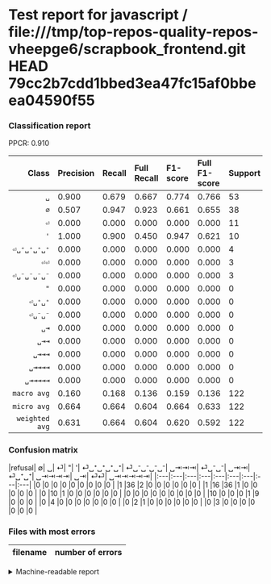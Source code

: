 # Test report for javascript / file:///tmp/top-repos-quality-repos-vheepge6/scrapbook_frontend.git HEAD 79cc2b7cdd1bbed3ea47fc15af0bbeea04590f55

### Classification report

PPCR: 0.910

| Class | Precision | Recall | Full Recall | F1-score | Full F1-score | Support | Full Support | PPCR |
|------:|:----------|:-------|:------------|:---------|:---------|:--------|:-------------|:-----|
| `␣` | 0.900| 0.679| 0.667| 0.774| 0.766| 53| 54| 0.981 |
| `∅` | 0.507| 0.947| 0.923| 0.661| 0.655| 38| 39| 0.974 |
| `⏎` | 0.000| 0.000| 0.000| 0.000| 0.000| 11| 11| 1.000 |
| `'` | 1.000| 0.900| 0.450| 0.947| 0.621| 10| 20| 0.500 |
| `⏎␣⁺␣⁺␣⁺␣⁺` | 0.000| 0.000| 0.000| 0.000| 0.000| 4| 4| 1.000 |
| `⏎⏎` | 0.000| 0.000| 0.000| 0.000| 0.000| 3| 3| 1.000 |
| `⏎␣⁻␣⁻␣⁻␣⁻` | 0.000| 0.000| 0.000| 0.000| 0.000| 3| 3| 1.000 |
| `"` | 0.000| 0.000| 0.000| 0.000| 0.000| 0| 0| 0.000 |
| `⏎␣⁺␣⁺` | 0.000| 0.000| 0.000| 0.000| 0.000| 0| 0| 0.000 |
| `⏎␣⁻␣⁻` | 0.000| 0.000| 0.000| 0.000| 0.000| 0| 0| 0.000 |
| `␣⇥` | 0.000| 0.000| 0.000| 0.000| 0.000| 0| 0| 0.000 |
| `␣⇥⇥` | 0.000| 0.000| 0.000| 0.000| 0.000| 0| 0| 0.000 |
| `␣⇥⇥⇥` | 0.000| 0.000| 0.000| 0.000| 0.000| 0| 0| 0.000 |
| `␣⇥⇥⇥⇥` | 0.000| 0.000| 0.000| 0.000| 0.000| 0| 0| 0.000 |
| `␣⇥⇥⇥⇥⇥` | 0.000| 0.000| 0.000| 0.000| 0.000| 0| 0| 0.000 |
| `macro avg` | 0.160| 0.168| 0.136| 0.159| 0.136| 122| 134| 0.910 |
| `micro avg` | 0.664| 0.664| 0.604| 0.664| 0.633| 122| 134| 0.910 |
| `weighted avg` | 0.631| 0.664| 0.604| 0.620| 0.592| 122| 134| 0.910 |

### Confusion matrix

|refusal|  ∅| ␣| ⏎| "| '| ⏎␣⁺␣⁺␣⁺␣⁺| ⏎␣⁻␣⁻␣⁻␣⁻| ␣⇥⇥⇥| ⏎␣⁻␣⁻| ␣⇥⇥| ⏎␣⁺␣⁺| ␣⇥⇥⇥⇥| ␣⇥| ⏎⏎| ␣⇥⇥⇥⇥⇥| 
|:---|:---|:---|:---|:---|:---|:---|:---|:---|
|0 |0 |0 |0 |0 |0 |0 |0 |0 |
|1 |36 |2 |0 |0 |0 |0 |0 |0 |
|1 |16 |36 |1 |0 |0 |0 |0 |0 |
|0 |10 |1 |0 |0 |0 |0 |0 |0 |
|0 |0 |0 |0 |0 |0 |0 |0 |0 |
|10 |0 |0 |0 |1 |9 |0 |0 |0 |
|0 |4 |0 |0 |0 |0 |0 |0 |0 |
|0 |2 |1 |0 |0 |0 |0 |0 |0 |
|0 |3 |0 |0 |0 |0 |0 |0 |0 |

### Files with most errors

| filename | number of errors|
|:----:|:-----|

<details>
    <summary>Machine-readable report</summary>
```json
{
  "cl_report": {"\"": {"f1-score": 0.0, "precision": 0.0, "recall": 0.0, "support": 0}, "\u0027": {"f1-score": 0.9473684210526316, "precision": 1.0, "recall": 0.9, "support": 10}, "macro avg": {"f1-score": 0.15880749521035498, "precision": 0.16046948356807514, "recall": 0.16844091360476662, "support": 122}, "micro avg": {"f1-score": 0.6639344262295082, "precision": 0.6639344262295082, "recall": 0.6639344262295082, "support": 122}, "weighted avg": {"f1-score": 0.6197283582478287, "precision": 0.6308820133918264, "recall": 0.6639344262295082, "support": 122}, "\u2205": {"f1-score": 0.6605504587155963, "precision": 0.5070422535211268, "recall": 0.9473684210526315, "support": 38}, "\u23ce": {"f1-score": 0.0, "precision": 0.0, "recall": 0.0, "support": 11}, "\u23ce\u23ce": {"f1-score": 0.0, "precision": 0.0, "recall": 0.0, "support": 3}, "\u23ce\u2423\u207a\u2423\u207a": {"f1-score": 0.0, "precision": 0.0, "recall": 0.0, "support": 0}, "\u23ce\u2423\u207a\u2423\u207a\u2423\u207a\u2423\u207a": {"f1-score": 0.0, "precision": 0.0, "recall": 0.0, "support": 4}, "\u23ce\u2423\u207b\u2423\u207b": {"f1-score": 0.0, "precision": 0.0, "recall": 0.0, "support": 0}, "\u23ce\u2423\u207b\u2423\u207b\u2423\u207b\u2423\u207b": {"f1-score": 0.0, "precision": 0.0, "recall": 0.0, "support": 3}, "\u2423": {"f1-score": 0.7741935483870968, "precision": 0.9, "recall": 0.6792452830188679, "support": 53}, "\u2423\u21e5": {"f1-score": 0.0, "precision": 0.0, "recall": 0.0, "support": 0}, "\u2423\u21e5\u21e5": {"f1-score": 0.0, "precision": 0.0, "recall": 0.0, "support": 0}, "\u2423\u21e5\u21e5\u21e5": {"f1-score": 0.0, "precision": 0.0, "recall": 0.0, "support": 0}, "\u2423\u21e5\u21e5\u21e5\u21e5": {"f1-score": 0.0, "precision": 0.0, "recall": 0.0, "support": 0}, "\u2423\u21e5\u21e5\u21e5\u21e5\u21e5": {"f1-score": 0.0, "precision": 0.0, "recall": 0.0, "support": 0}},
  "cl_report_full": {"\"": {"f1-score": 0.0, "precision": 0.0, "recall": 0.0, "support": 0}, "\u0027": {"f1-score": 0.6206896551724138, "precision": 1.0, "recall": 0.45, "support": 20}, "macro avg": {"f1-score": 0.13607950376842526, "precision": 0.16046948356807514, "recall": 0.135982905982906, "support": 134}, "micro avg": {"f1-score": 0.6328125, "precision": 0.6639344262295082, "recall": 0.6044776119402985, "support": 134}, "weighted avg": {"f1-score": 0.5918117011819446, "precision": 0.6595122976665966, "recall": 0.6044776119402985, "support": 134}, "\u2205": {"f1-score": 0.6545454545454545, "precision": 0.5070422535211268, "recall": 0.9230769230769231, "support": 39}, "\u23ce": {"f1-score": 0.0, "precision": 0.0, "recall": 0.0, "support": 11}, "\u23ce\u23ce": {"f1-score": 0.0, "precision": 0.0, "recall": 0.0, "support": 3}, "\u23ce\u2423\u207a\u2423\u207a": {"f1-score": 0.0, "precision": 0.0, "recall": 0.0, "support": 0}, "\u23ce\u2423\u207a\u2423\u207a\u2423\u207a\u2423\u207a": {"f1-score": 0.0, "precision": 0.0, "recall": 0.0, "support": 4}, "\u23ce\u2423\u207b\u2423\u207b": {"f1-score": 0.0, "precision": 0.0, "recall": 0.0, "support": 0}, "\u23ce\u2423\u207b\u2423\u207b\u2423\u207b\u2423\u207b": {"f1-score": 0.0, "precision": 0.0, "recall": 0.0, "support": 3}, "\u2423": {"f1-score": 0.7659574468085106, "precision": 0.9, "recall": 0.6666666666666666, "support": 54}, "\u2423\u21e5": {"f1-score": 0.0, "precision": 0.0, "recall": 0.0, "support": 0}, "\u2423\u21e5\u21e5": {"f1-score": 0.0, "precision": 0.0, "recall": 0.0, "support": 0}, "\u2423\u21e5\u21e5\u21e5": {"f1-score": 0.0, "precision": 0.0, "recall": 0.0, "support": 0}, "\u2423\u21e5\u21e5\u21e5\u21e5": {"f1-score": 0.0, "precision": 0.0, "recall": 0.0, "support": 0}, "\u2423\u21e5\u21e5\u21e5\u21e5\u21e5": {"f1-score": 0.0, "precision": 0.0, "recall": 0.0, "support": 0}},
  "ppcr": 0.9104477611940298
}
```
</details>
